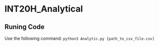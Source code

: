 # INT20H_Analytical
## Runing Code
Use the following command:
`python3 Analytic.py [path_to_csv_file.csv]`
